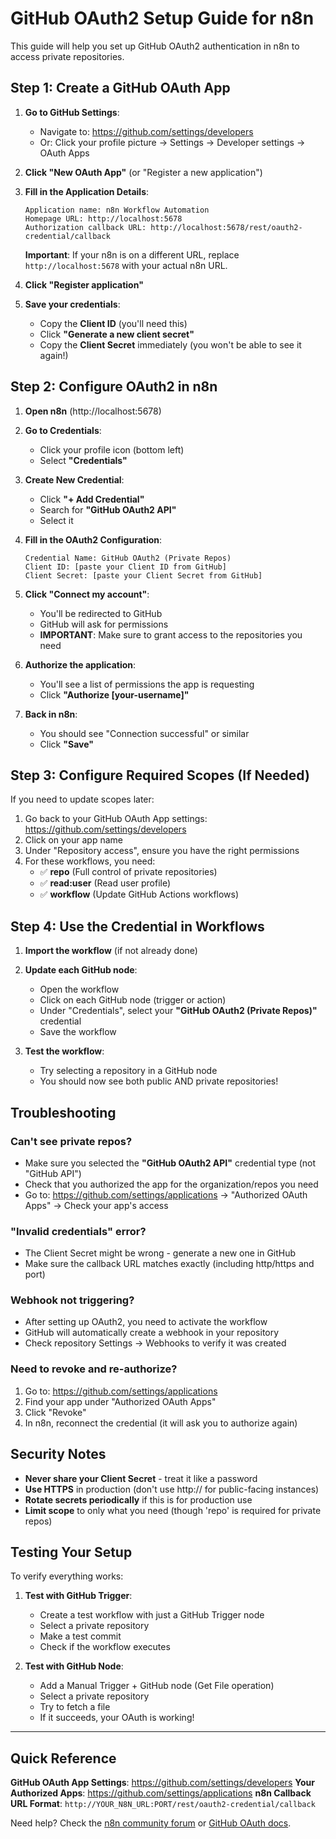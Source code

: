 # GitHub OAuth2 Setup Guide for n8n

This guide will help you set up GitHub OAuth2 authentication in n8n to access private repositories.

## Step 1: Create a GitHub OAuth App

1. **Go to GitHub Settings**:
   - Navigate to: https://github.com/settings/developers
   - Or: Click your profile picture → Settings → Developer settings → OAuth Apps

2. **Click "New OAuth App"** (or "Register a new application")

3. **Fill in the Application Details**:
   ```
   Application name: n8n Workflow Automation
   Homepage URL: http://localhost:5678
   Authorization callback URL: http://localhost:5678/rest/oauth2-credential/callback
   ```
   
   **Important**: If your n8n is on a different URL, replace `http://localhost:5678` with your actual n8n URL.

4. **Click "Register application"**

5. **Save your credentials**:
   - Copy the **Client ID** (you'll need this)
   - Click **"Generate a new client secret"**
   - Copy the **Client Secret** immediately (you won't be able to see it again!)

## Step 2: Configure OAuth2 in n8n

1. **Open n8n** (http://localhost:5678)

2. **Go to Credentials**:
   - Click your profile icon (bottom left)
   - Select **"Credentials"**

3. **Create New Credential**:
   - Click **"+ Add Credential"**
   - Search for **"GitHub OAuth2 API"**
   - Select it

4. **Fill in the OAuth2 Configuration**:
   ```
   Credential Name: GitHub OAuth2 (Private Repos)
   Client ID: [paste your Client ID from GitHub]
   Client Secret: [paste your Client Secret from GitHub]
   ```

5. **Click "Connect my account"**:
   - You'll be redirected to GitHub
   - GitHub will ask for permissions
   - **IMPORTANT**: Make sure to grant access to the repositories you need

6. **Authorize the application**:
   - You'll see a list of permissions the app is requesting
   - Click **"Authorize [your-username]"**

7. **Back in n8n**:
   - You should see "Connection successful" or similar
   - Click **"Save"**

## Step 3: Configure Required Scopes (If Needed)

If you need to update scopes later:

1. Go back to your GitHub OAuth App settings: https://github.com/settings/developers
2. Click on your app name
3. Under "Repository access", ensure you have the right permissions
4. For these workflows, you need:
   - ✅ **repo** (Full control of private repositories)
   - ✅ **read:user** (Read user profile)
   - ✅ **workflow** (Update GitHub Actions workflows)

## Step 4: Use the Credential in Workflows

1. **Import the workflow** (if not already done)

2. **Update each GitHub node**:
   - Open the workflow
   - Click on each GitHub node (trigger or action)
   - Under "Credentials", select your **"GitHub OAuth2 (Private Repos)"** credential
   - Save the workflow

3. **Test the workflow**:
   - Try selecting a repository in a GitHub node
   - You should now see both public AND private repositories!

## Troubleshooting

### Can't see private repos?
- Make sure you selected the **"GitHub OAuth2 API"** credential type (not "GitHub API")
- Check that you authorized the app for the organization/repos you need
- Go to: https://github.com/settings/applications → "Authorized OAuth Apps" → Check your app's access

### "Invalid credentials" error?
- The Client Secret might be wrong - generate a new one in GitHub
- Make sure the callback URL matches exactly (including http/https and port)

### Webhook not triggering?
- After setting up OAuth2, you need to activate the workflow
- GitHub will automatically create a webhook in your repository
- Check repository Settings → Webhooks to verify it was created

### Need to revoke and re-authorize?
1. Go to: https://github.com/settings/applications
2. Find your app under "Authorized OAuth Apps"
3. Click "Revoke"
4. In n8n, reconnect the credential (it will ask you to authorize again)

## Security Notes

- **Never share your Client Secret** - treat it like a password
- **Use HTTPS** in production (don't use http:// for public-facing instances)
- **Rotate secrets periodically** if this is for production use
- **Limit scope** to only what you need (though 'repo' is required for private repos)

## Testing Your Setup

To verify everything works:

1. **Test with GitHub Trigger**:
   - Create a test workflow with just a GitHub Trigger node
   - Select a private repository
   - Make a test commit
   - Check if the workflow executes

2. **Test with GitHub Node**:
   - Add a Manual Trigger + GitHub node (Get File operation)
   - Select a private repository
   - Try to fetch a file
   - If it succeeds, your OAuth is working!

---

## Quick Reference

**GitHub OAuth App Settings**: https://github.com/settings/developers
**Your Authorized Apps**: https://github.com/settings/applications
**n8n Callback URL Format**: `http://YOUR_N8N_URL:PORT/rest/oauth2-credential/callback`

Need help? Check the [n8n community forum](https://community.n8n.io/) or [GitHub OAuth docs](https://docs.github.com/en/developers/apps/building-oauth-apps).
